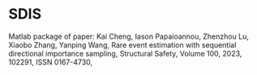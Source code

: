 # SDIS

Matlab package of paper: 
Kai Cheng, Iason Papaioannou, Zhenzhou Lu, Xiaobo Zhang, Yanping Wang,
Rare event estimation with sequential directional importance sampling,
Structural Safety,
Volume 100,
2023,
102291,
ISSN 0167-4730,

